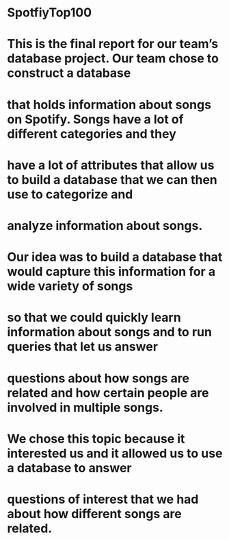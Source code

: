 # SpotfiyTop100
# This is the final report for our team’s database project. Our team chose to construct a database
# that holds information about songs on Spotify. Songs have a lot of different categories and they
# have a lot of attributes that allow us to build a database that we can then use to categorize and
# analyze information about songs.

# Our idea was to build a database that would capture this information for a wide variety of songs
# so that we could quickly learn information about songs and to run queries that let us answer
# questions about how songs are related and how certain people are involved in multiple songs.
# We chose this topic because it interested us and it allowed us to use a database to answer
# questions of interest that we had about how different songs are related.
